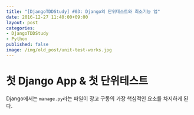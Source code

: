 ```yaml
---
title: "[DjangoTDDStudy] #03: Django의 단위테스트와 최소기능 앱"
date: 2016-12-27 11:40:00+09:00
layout: post
categories:
- DjangoTDDStudy
- Python
published: false
image: /img/old_post/unit-test-works.jpg
---
```



# 첫 Django App & 첫 단위테스트

Django에서는 `manage.py`라는 파일이 장고 구동의 가장 핵심적인 요소를 차지하게 된다. 